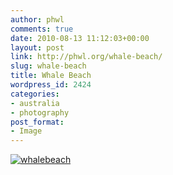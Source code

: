 ```yaml
---
author: phwl
comments: true
date: 2010-08-13 11:12:03+00:00
layout: post
link: http://phwl.org/whale-beach/
slug: whale-beach
title: Whale Beach
wordpress_id: 2424
categories:
- australia
- photography
post_format:
- Image
---
```


[![whalebeach](http://phwl.org/wp-content/uploads/2016/03/whalebeach.jpg)](http://phwl.org/wp-content/uploads/2016/03/whalebeach.jpg)
